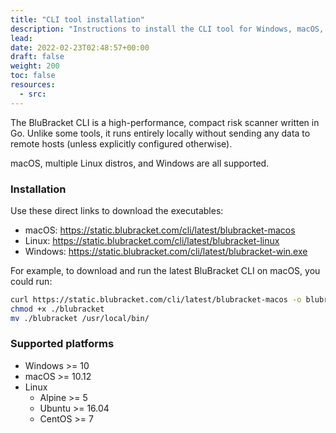 ```yaml
---
title: "CLI tool installation"
description: "Instructions to install the CLI tool for Windows, macOS, and Linux"
lead:
date: 2022-02-23T02:48:57+00:00
draft: false
weight: 200
toc: false
resources:
  - src:
---
```


The BluBracket CLI is a high-performance, compact risk scanner written in Go. Unlike some tools, it runs entirely locally without sending any data to remote hosts (unless explicitly configured otherwise).

macOS, multiple Linux distros, and Windows are all supported.

### Installation

Use these direct links to download the executables:

- macOS: https://static.blubracket.com/cli/latest/blubracket-macos
- Linux: https://static.blubracket.com/cli/latest/blubracket-linux
- Windows: https://static.blubracket.com/cli/latest/blubracket-win.exe

For example, to download and run the latest BluBracket CLI on macOS, you could run:

```sh
curl https://static.blubracket.com/cli/latest/blubracket-macos -o blubracket
chmod +x ./blubracket
mv ./blubracket /usr/local/bin/
```

### Supported platforms

- Windows >= 10
- macOS >= 10.12
- Linux
  - Alpine >= 5
  - Ubuntu >= 16.04
  - CentOS >= 7

